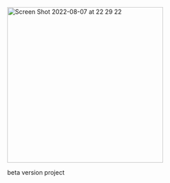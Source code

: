 <img width="359" alt="Screen Shot 2022-08-07 at 22 29 22" src="https://user-images.githubusercontent.com/66743000/183308042-8fad02aa-4b81-4aef-9f62-6f3d91c41305.png">

beta version project
